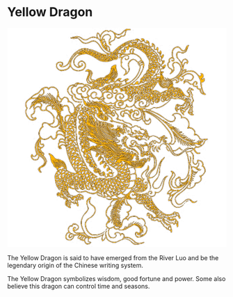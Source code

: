 Yellow Dragon
=============

<img src="dragon.png">

The Yellow Dragon is said to have emerged from the River Luo and be the legendary origin of the Chinese writing system.

The Yellow Dragon symbolizes wisdom, good fortune and power. Some also believe this dragon can control time and seasons.
